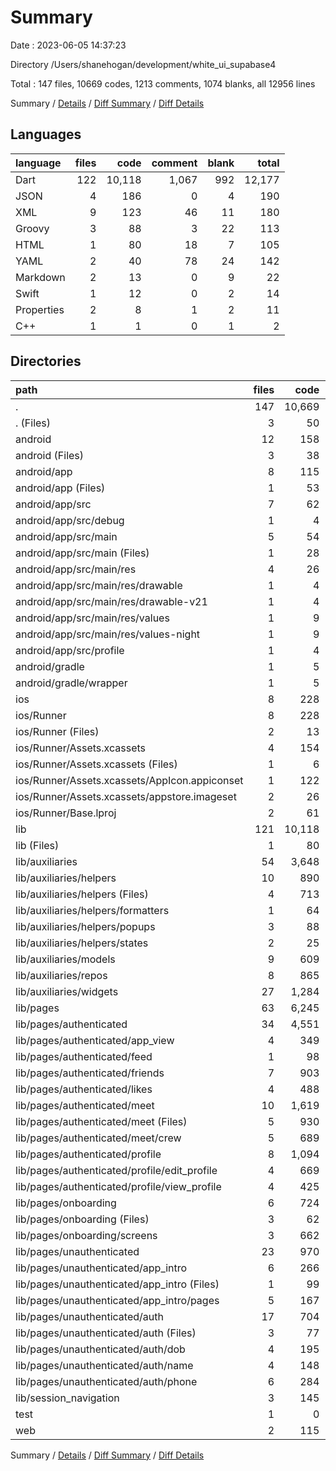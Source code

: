 # Summary

Date : 2023-06-05 14:37:23

Directory /Users/shanehogan/development/white_ui_supabase4

Total : 147 files,  10669 codes, 1213 comments, 1074 blanks, all 12956 lines

Summary / [Details](details.md) / [Diff Summary](diff.md) / [Diff Details](diff-details.md)

## Languages
| language | files | code | comment | blank | total |
| :--- | ---: | ---: | ---: | ---: | ---: |
| Dart | 122 | 10,118 | 1,067 | 992 | 12,177 |
| JSON | 4 | 186 | 0 | 4 | 190 |
| XML | 9 | 123 | 46 | 11 | 180 |
| Groovy | 3 | 88 | 3 | 22 | 113 |
| HTML | 1 | 80 | 18 | 7 | 105 |
| YAML | 2 | 40 | 78 | 24 | 142 |
| Markdown | 2 | 13 | 0 | 9 | 22 |
| Swift | 1 | 12 | 0 | 2 | 14 |
| Properties | 2 | 8 | 1 | 2 | 11 |
| C++ | 1 | 1 | 0 | 1 | 2 |

## Directories
| path | files | code | comment | blank | total |
| :--- | ---: | ---: | ---: | ---: | ---: |
| . | 147 | 10,669 | 1,213 | 1,074 | 12,956 |
| . (Files) | 3 | 50 | 78 | 31 | 159 |
| android | 12 | 158 | 48 | 33 | 239 |
| android (Files) | 3 | 38 | 0 | 10 | 48 |
| android/app | 8 | 115 | 47 | 22 | 184 |
| android/app (Files) | 1 | 53 | 3 | 13 | 69 |
| android/app/src | 7 | 62 | 44 | 9 | 115 |
| android/app/src/debug | 1 | 4 | 3 | 1 | 8 |
| android/app/src/main | 5 | 54 | 38 | 7 | 99 |
| android/app/src/main (Files) | 1 | 28 | 6 | 1 | 35 |
| android/app/src/main/res | 4 | 26 | 32 | 6 | 64 |
| android/app/src/main/res/drawable | 1 | 4 | 7 | 2 | 13 |
| android/app/src/main/res/drawable-v21 | 1 | 4 | 7 | 2 | 13 |
| android/app/src/main/res/values | 1 | 9 | 9 | 1 | 19 |
| android/app/src/main/res/values-night | 1 | 9 | 9 | 1 | 19 |
| android/app/src/profile | 1 | 4 | 3 | 1 | 8 |
| android/gradle | 1 | 5 | 1 | 1 | 7 |
| android/gradle/wrapper | 1 | 5 | 1 | 1 | 7 |
| ios | 8 | 228 | 2 | 10 | 240 |
| ios/Runner | 8 | 228 | 2 | 10 | 240 |
| ios/Runner (Files) | 2 | 13 | 0 | 3 | 16 |
| ios/Runner/Assets.xcassets | 4 | 154 | 0 | 5 | 159 |
| ios/Runner/Assets.xcassets (Files) | 1 | 6 | 0 | 1 | 7 |
| ios/Runner/Assets.xcassets/AppIcon.appiconset | 1 | 122 | 0 | 1 | 123 |
| ios/Runner/Assets.xcassets/appstore.imageset | 2 | 26 | 0 | 3 | 29 |
| ios/Runner/Base.lproj | 2 | 61 | 2 | 2 | 65 |
| lib | 121 | 10,118 | 1,043 | 985 | 12,146 |
| lib (Files) | 1 | 80 | 0 | 5 | 85 |
| lib/auxiliaries | 54 | 3,648 | 323 | 307 | 4,278 |
| lib/auxiliaries/helpers | 10 | 890 | 45 | 80 | 1,015 |
| lib/auxiliaries/helpers (Files) | 4 | 713 | 11 | 54 | 778 |
| lib/auxiliaries/helpers/formatters | 1 | 64 | 23 | 5 | 92 |
| lib/auxiliaries/helpers/popups | 3 | 88 | 11 | 10 | 109 |
| lib/auxiliaries/helpers/states | 2 | 25 | 0 | 11 | 36 |
| lib/auxiliaries/models | 9 | 609 | 37 | 56 | 702 |
| lib/auxiliaries/repos | 8 | 865 | 77 | 78 | 1,020 |
| lib/auxiliaries/widgets | 27 | 1,284 | 164 | 93 | 1,541 |
| lib/pages | 63 | 6,245 | 717 | 651 | 7,613 |
| lib/pages/authenticated | 34 | 4,551 | 659 | 440 | 5,650 |
| lib/pages/authenticated/app_view | 4 | 349 | 85 | 50 | 484 |
| lib/pages/authenticated/feed | 1 | 98 | 171 | 10 | 279 |
| lib/pages/authenticated/friends | 7 | 903 | 28 | 77 | 1,008 |
| lib/pages/authenticated/likes | 4 | 488 | 64 | 48 | 600 |
| lib/pages/authenticated/meet | 10 | 1,619 | 246 | 140 | 2,005 |
| lib/pages/authenticated/meet (Files) | 5 | 930 | 179 | 81 | 1,190 |
| lib/pages/authenticated/meet/crew | 5 | 689 | 67 | 59 | 815 |
| lib/pages/authenticated/profile | 8 | 1,094 | 65 | 115 | 1,274 |
| lib/pages/authenticated/profile/edit_profile | 4 | 669 | 9 | 81 | 759 |
| lib/pages/authenticated/profile/view_profile | 4 | 425 | 56 | 34 | 515 |
| lib/pages/onboarding | 6 | 724 | 22 | 54 | 800 |
| lib/pages/onboarding (Files) | 3 | 62 | 0 | 13 | 75 |
| lib/pages/onboarding/screens | 3 | 662 | 22 | 41 | 725 |
| lib/pages/unauthenticated | 23 | 970 | 36 | 157 | 1,163 |
| lib/pages/unauthenticated/app_intro | 6 | 266 | 0 | 45 | 311 |
| lib/pages/unauthenticated/app_intro (Files) | 1 | 99 | 0 | 9 | 108 |
| lib/pages/unauthenticated/app_intro/pages | 5 | 167 | 0 | 36 | 203 |
| lib/pages/unauthenticated/auth | 17 | 704 | 36 | 112 | 852 |
| lib/pages/unauthenticated/auth (Files) | 3 | 77 | 6 | 15 | 98 |
| lib/pages/unauthenticated/auth/dob | 4 | 195 | 9 | 29 | 233 |
| lib/pages/unauthenticated/auth/name | 4 | 148 | 4 | 25 | 177 |
| lib/pages/unauthenticated/auth/phone | 6 | 284 | 17 | 43 | 344 |
| lib/session_navigation | 3 | 145 | 3 | 22 | 170 |
| test | 1 | 0 | 24 | 7 | 31 |
| web | 2 | 115 | 18 | 8 | 141 |

Summary / [Details](details.md) / [Diff Summary](diff.md) / [Diff Details](diff-details.md)